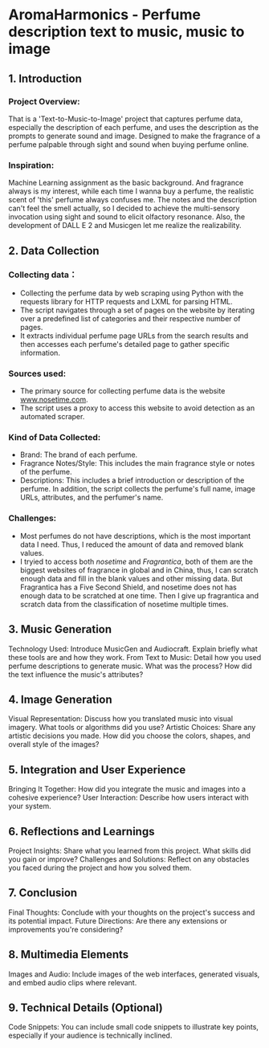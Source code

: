 # AromaHarmonics - Perfume description text to music, music to image

## 1. Introduction
### Project Overview:
That is a 'Text-to-Music-to-Image' project that captures perfume data, especially the description of each perfume, and uses the description as the prompts to generate sound and image. Designed to make the fragrance of a perfume palpable through sight and sound when buying perfume online.

### Inspiration:
Machine Learning assignment as the basic background. And fragrance always is my interest, while each time I wanna buy a perfume, the realistic scent of 'this' perfume always confuses me. The notes and the description can't feel the smell actually, so I decided to achieve the multi-sensory invocation using sight and sound to elicit olfactory resonance. Also, the development of DALL E 2 and Musicgen let me realize the realizability.

## 2. Data Collection
### Collecting data：
- Collecting the perfume data by web scraping using Python with the requests library for HTTP requests and LXML for parsing HTML.
- The script navigates through a set of pages on the website by iterating over a predefined list of categories and their respective number of pages.
- It extracts individual perfume page URLs from the search results and then accesses each perfume's detailed page to gather specific information.

### Sources used:
- The primary source for collecting perfume data is the website www.nosetime.com.
- The script uses a proxy to access this website to avoid detection as an automated scraper.

### Kind of Data Collected:
- Brand: The brand of each perfume.
- Fragrance Notes/Style: This includes the main fragrance style or notes of the perfume.
- Descriptions: This includes a brief introduction or description of the perfume.
In addition, the script collects the perfume's full name, image URLs, attributes, and the perfumer's name.

### Challenges:
- Most perfumes do not have descriptions, which is the most important data I need. Thus, I reduced the amount of data and removed blank values.
- I tryied to access both *nosetime* and *Fragrantica*, both of them are the biggest websites of fragrance in global and in China, thus, I can scratch enough data and fill in the blank values and other missing data. But Fragrantica has a Five Second Shield, and nosetime does not has enough data to be scratched at one time. Then I give up fragrantica and scratch data from the classification of nosetime multiple times.

## 3. Music Generation
Technology Used: Introduce MusicGen and Audiocraft. Explain briefly what these tools are and how they work.
From Text to Music: Detail how you used perfume descriptions to generate music. What was the process? How did the text influence the music's attributes?

## 4. Image Generation
Visual Representation: Discuss how you translated music into visual imagery. What tools or algorithms did you use?
Artistic Choices: Share any artistic decisions you made. How did you choose the colors, shapes, and overall style of the images?

## 5. Integration and User Experience
Bringing It Together: How did you integrate the music and images into a cohesive experience?
User Interaction: Describe how users interact with your system.

## 6. Reflections and Learnings
Project Insights: Share what you learned from this project. What skills did you gain or improve?
Challenges and Solutions: Reflect on any obstacles you faced during the project and how you solved them.

## 7. Conclusion
Final Thoughts: Conclude with your thoughts on the project's success and its potential impact.
Future Directions: Are there any extensions or improvements you're considering?

## 8. Multimedia Elements
Images and Audio: Include images of the web interfaces, generated visuals, and embed audio clips where relevant.

## 9. Technical Details (Optional)
Code Snippets: You can include small code snippets to illustrate key points, especially if your audience is technically inclined.

